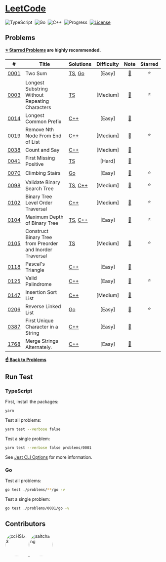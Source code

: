 # [LeetCode](https://leetcode.com/problemset/all)

![TypeScript](https://img.shields.io/badge/language-TypeScript-3178c6)&nbsp;
![Go](https://img.shields.io/badge/language-Go-007d9c)&nbsp;
![C++](https://img.shields.io/badge/language-C++-004283)&nbsp;
![Progress](https://img.shields.io/badge/progess-17%20%2F%202082-sucess)&nbsp;
[![License](https://img.shields.io/badge/license-MIT-a31f34)](./LICENSE)

## Problems

**[:star: Starred Problems](https://leetcode.com/list/xoqag3yj) are highly recommended.**

|   #    | Title                                                     | Solutions                      | Difficulty |        Note         | Starred |
|:------:|-----------------------------------------------------------|--------------------------------|:----------:|:-------------------:|:-------:|
| [0001] | Two Sum                                                   | [TS][0001_ts], [Go][0001_go]   |   [Easy]   | [:memo:][0001_note] | :star:  |
| [0003] | Longest Substring Without Repeating Characters            | [TS][0003_ts]                  |  [Medium]  | [:memo:][0003_note] | :star:  |
| [0014] | Longest Common Prefix                                     | [C++][0014_cpp]                |   [Easy]   | [:memo:][0014_note] |         |
| [0019] | Remove Nth Node From End of List                          | [C++][0019_cpp]                |  [Medium]  | [:memo:][0019_note] | :star:  |
| [0038] | Count and Say                                             | [C++][0038_cpp]                |  [Medium]  | [:memo:][0038_note] |         |
| [0041] | First Missing Positive                                    | [TS][0041_ts]                  |   [Hard]   | [:memo:][0041_note] |         |
| [0070] | Climbing Stairs                                           | [Go][0070_go]                  |   [Easy]   | [:memo:][0070_note] | :star:  |
| [0098] | Validate Binary Search Tree                               | [TS][0098_ts], [C++][0098_cpp] |  [Medium]  | [:memo:][0098_note] | :star:  |
| [0102] | Binary Tree Level Order Traversal                         | [C++][0102_cpp]                |  [Medium]  | [:memo:][0102_note] | :star:  |
| [0104] | Maximum Depth of Binary Tree                              | [TS][0104_ts], [C++][0104_cpp] |   [Easy]   | [:memo:][0104_note] | :star:  |
| [0105] | Construct Binary Tree from Preorder and Inorder Traversal | [TS][0105_ts]                  |  [Medium]  | [:memo:][0105_note] | :star:  |
| [0118] | Pascal's Triangle                                         | [C++][0118_cpp]                |   [Easy]   | [:memo:][0118_note] |         |
| [0125] | Valid Palindrome                                          | [C++][0125_cpp]                |   [Easy]   | [:memo:][0125_note] | :star:  |
| [0147] | Insertion Sort List                                       | [C++][0147_cpp]                |  [Medium]  | [:memo:][0147_note] |         |
| [0206] | Reverse Linked List                                       | [Go][0206_go]                  |   [Easy]   | [:memo:][0206_note] | :star:  |
| [0387] | First Unique Character in a String                        | [C++][0387_cpp]                |   [Easy]   | [:memo:][0387_note] |         |
| [1768] | Merge Strings Alternately.                                | [C++][1768_cpp]                |   [Easy]   | [:memo:][1768_note] |         |

[**:point_up: Back to Problems**](#problems)

## Run Test

### TypeScript

First, install the packages:

```bash
yarn
```

Test all problems:

```bash
yarn test --verbose false
```

Test a single problem:

```bash
yarn test --verbose false problems/0001
```

See [Jest CLI Options](https://jestjs.io/docs/cli#--verbose) for more information.

### Go

Test all problems:

```bash
go test ./problems/**/go -v
```

Test a single problem:

```bash
go test ./problems/0001/go -v
```

## Contributors

<a href="https://github.com/ccHSU13">
    <img
      src="https://avatars.githubusercontent.com/u/86006022"
      alt="ccHSU13"
      width="75px"
      style="border-radius:50%;"
    >
</a>
<a href="https://github.com/saltchang">
    <img
      src="https://avatars.githubusercontent.com/u/44324205"
      alt="saltchang"
      width="75px"
      style="border-radius:50%;"
    >
</a>

<!-- Cheat Sheet -->

[github emoji cheat sheet]: https://github.com/ikatyang/emoji-cheat-sheet/blob/master/README.md

<!-- 0001 -->

[0001]: https://leetcode.com/problems/two-sum
[0001_note]: ./problems/0001/README.md#:memo:-note
[0001_ts]: ./problems/0001/ts/two_sum.ts
[0001_go]: ./problems/0001/go/two_sum.go

<!-- 0003 -->

[0003]: https://leetcode.com/problems/longest-substring-without-repeating-characters
[0003_note]: ./problems/0003/README.md#:memo:-note
[0003_ts]: ./problems/0003/ts/longest_substring_without_repeating_characters.ts

<!-- 0014 -->

[0014]: https://leetcode.com/problems/longest-common-prefix
[0014_note]: ./problems/0014/README.md#:memo:-note
[0014_cpp]: ./problems/0014/cpp/longest_common_prefix.cpp

<!-- 0019 -->

[0019]: https://leetcode.com/problems/remove-nth-node-from-end-of-list
[0019_note]: ./problems/0019/README.md#:memo:-note
[0019_cpp]: ./problems/0019/cpp/remove_nth_node_from_end_of_list.cpp

<!-- 0038 -->

[0038]: https://leetcode.com/problems/count-and-say
[0038_note]: ./problems/0038/README.md#:memo:-note
[0038_cpp]: ./problems/0038/cpp/count_and_say.cpp

<!-- 0041 -->

[0041]: https://leetcode.com/problems/first-missing-positive
[0041_note]: ./problems/0041/README.md#:memo:-note
[0041_ts]: ./problems/0041/ts/first_missing_positive.ts

<!-- 0070 -->

[0070]: https://leetcode.com/problems/climbing-stairs
[0070_note]: ./problems/0070/README.md#:memo:-note
[0070_go]: ./problems/0070/go/climbing_stairs.go

<!-- 0098 -->

[0098]: https://leetcode.com/problems/validate-binary-search-tree
[0098_note]: ./problems/0098/README.md#:memo:-note
[0098_ts]: ./problems/0098/ts/validate_binary_search_tree.ts
[0098_cpp]: ./problems/0098/cpp/validate_binary_search_tree.cpp

<!-- 0102 -->

[0102]: https://leetcode.com/problems/binary-tree-level-order-traversal
[0102_note]: ./problems/0102/README.md#:memo:-note
[0102_cpp]: ./problems/0102/cpp/binary_tree_level_order_traversal.cpp

<!-- 0104 -->

[0104]: https://leetcode.com/problems/maximum-depth-of-binary-tree
[0104_note]: ./problems/0104/README.md#:memo:-note
[0104_ts]: ./problems/0104/ts/maximum_depth_of_binary_tree.ts
[0104_cpp]: ./problems/0104/cpp/maximum_depth_of_binary_tree.cpp

<!-- 0105 -->

[0105]: https://leetcode.com/problems/construct-binary-tree-from-preorder-and-inorder-traversal
[0105_note]: ./problems/0105/README.md#:memo:-note
[0105_ts]: ./problems/0105/ts/construct_binary_tree_from_preorder_and_inorder_traversal.ts

<!-- 0118 -->
[0118]: https://leetcode.com/problems/pascals-triangle
[0118_Note]: ./problems/0118/README.md#:memo:-note
[0118_cpp]: ./problems/0118/cpp/pascals_triangle.cpp

<!-- 0125 -->

[0125]: https://leetcode.com/problems/valid-palindrome
[0125_note]: ./problems/0125/README.md#:memo:-note
[0125_cpp]: ./problems/0125/cpp/valid_palindrome.cpp

<!-- 0147 -->
[0147]: https://leetcode.com/problems/insertion-sort-list
[0147_Note]: ./problems/0147/README.md#:memo:-note
[0147_cpp]: ./problems/0147/cpp/insertion_sort_list.cpp

<!-- 0206 -->

[0206]: https://leetcode.com/problems/reverse-linked-list
[0206_note]: ./problems/0206/README.md#:memo:-note
[0206_go]: ./problems/0206/go/reverse_linked_list.go

<!-- 0387 -->

[0387]: https://leetcode.com/problems/first-unique-character-in-a-string
[0387_note]: ./problems/0387/README.md#:memo:-note
[0387_cpp]: ./problems/0387/cpp/first_unique_character_in_a_string.cpp

<!-- 1768 -->

[1768]: https://leetcode.com/problems/merge-strings-alternately
[1768_note]: ./problems/1768/README.md#:memo:-note
[1768_cpp]: ./problems/1768/cpp/merge_strings_alternately.cpp



